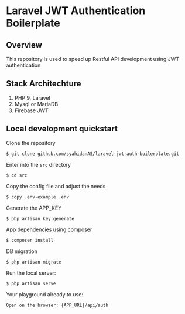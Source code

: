 # Laravel JWT Authentication Boilerplate

## Overview
This repository is used to speed up Restful API development using JWT authentication

## Stack Architechture
1. PHP 9, Laravel
2. Mysql or MariaDB
3. Firebase JWT

## Local development quickstart
Clone the repository
```
$ git clone github.com/syahidanAS/laravel-jwt-auth-boilerplate.git
```

Enter into the `src` directory
```
$ cd src
```
Copy the config file and adjust the needs
```
$ copy .env-example .env
```
Generate the APP_KEY
```
$ php artisan key:generate
```
App dependencies using composer
```
$ composer install
```
DB migration
```
$ php artisan migrate
```

Run the local server:
```
$ php artisan serve
```

Your playground already to use:
```
Open on the browser: {APP_URL}/api/auth
```
